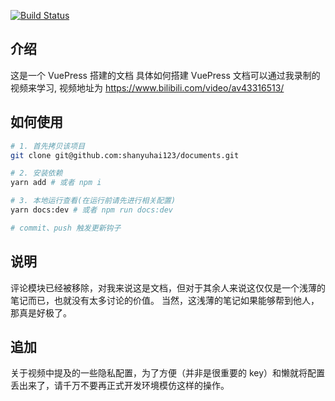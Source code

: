 [![Build Status](https://travis-ci.com/shanyuhai123/documents.svg?branch=master)](https://travis-ci.com/shanyuhai123/documents)

## 介绍

这是一个 VuePress 搭建的文档
具体如何搭建 VuePress 文档可以通过我录制的视频来学习, 视频地址为 https://www.bilibili.com/video/av43316513/



## 如何使用

```bash
# 1. 首先拷贝该项目
git clone git@github.com:shanyuhai123/documents.git

# 2. 安装依赖
yarn add # 或者 npm i

# 3. 本地运行查看(在运行前请先进行相关配置)
yarn docs:dev # 或者 npm run docs:dev

# commit、push 触发更新钩子
```



## 说明

评论模块已经被移除，对我来说这是文档，但对于其余人来说这仅仅是一个浅薄的笔记而已，也就没有太多讨论的价值。
当然，这浅薄的笔记如果能够帮到他人，那真是好极了。



## 追加

关于视频中提及的一些隐私配置，为了方便（并非是很重要的 key）和懒就将配置丢出来了，请千万不要再正式开发环境模仿这样的操作。